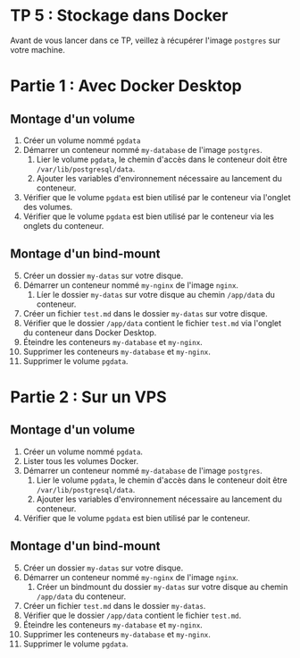# TP 5 : Stockage dans Docker

Avant de vous lancer dans ce TP, veillez à récupérer l'image `postgres` sur votre machine.

# Partie 1 : Avec Docker Desktop

## Montage d'un volume

1. Créer un volume nommé `pgdata`
2. Démarrer un conteneur nommé `my-database` de l'image `postgres`.
   1. Lier le volume `pgdata`, le chemin d'accès dans le conteneur doit être `/var/lib/postgresql/data`.
   2. Ajouter les variables d'environnement nécessaire au lancement du conteneur.
3. Vérifier que le volume `pgdata` est bien utilisé par le conteneur via l'onglet des volumes.
4. Vérifier que le volume `pgdata` est bien utilisé par le conteneur via les onglets du conteneur.

## Montage d'un bind-mount

5. Créer un dossier `my-datas` sur votre disque.
6. Démarrer un conteneur nommé `my-nginx` de l'image `nginx`.
   1. Líer le dossier `my-datas` sur votre disque au chemin `/app/data` du conteneur.
7. Créer un fichier `test.md` dans le dossier `my-datas` sur votre disque.
8. Vérifier que le dossier `/app/data` contient le fichier `test.md` via l'onglet du conteneur dans Docker Desktop.
9.  Éteindre les conteneurs `my-database` et `my-nginx`.
10. Supprimer les conteneurs `my-database` et `my-nginx`.
11. Supprimer le volume `pgdata`.

# Partie 2 : Sur un VPS

## Montage d'un volume

1. Créer un volume nommé `pgdata`.
2. Lister tous les volumes Docker.
3. Démarrer un conteneur nommé `my-database` de l'image `postgres`.
   1. Lier le volume `pgdata`, le chemin d'accès dans le conteneur doit être `/var/lib/postgresql/data`.
   2. Ajouter les variables d'environnement nécessaire au lancement du conteneur.
4. Vérifier que le volume `pgdata` est bien utilisé par le conteneur.

## Montage d'un bind-mount

5. Créer un dossier `my-datas` sur votre disque.
6. Démarrer un conteneur nommé `my-nginx` de l'image `nginx`.
   1. Créer un bindmount du dossier `my-datas` sur votre disque au chemin `/app/data` du conteneur.
7. Créer un fichier `test.md` dans le dossier `my-datas`.
8. Vérifier que le dossier `/app/data` contient le fichier `test.md`.
9.  Éteindre les conteneurs `my-database` et `my-nginx`.
10. Supprimer les conteneurs `my-database` et `my-nginx`.
11. Supprimer le volume `pgdata`.
